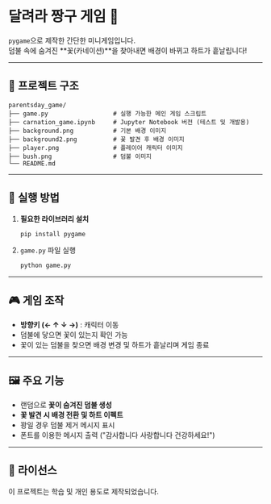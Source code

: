 # 달려라 짱구 게임 🎉

`pygame`으로 제작한 간단한 미니게임입니다.  
덤불 속에 숨겨진 **꽃(카네이션)**을 찾아내면 배경이 바뀌고 하트가 흩날립니다!  

---

## 📂 프로젝트 구조
```
parentsday_game/
├── game.py                  # 실행 가능한 메인 게임 스크립트
├── carnation_game.ipynb     # Jupyter Notebook 버전 (테스트 및 개발용)
├── background.png           # 기본 배경 이미지
├── background2.png          # 꽃 발견 후 배경 이미지
├── player.png               # 플레이어 캐릭터 이미지
├── bush.png                 # 덤불 이미지
└── README.md
```

---

## 🚀 실행 방법
1. **필요한 라이브러리 설치**
   ```bash
   pip install pygame
   ```
2. `game.py` 파일 실행
   ```bash
   python game.py
   ```

---

## 🎮 게임 조작
- **방향키 (← ↑ ↓ →)** : 캐릭터 이동
- 덤불에 닿으면 꽃이 있는지 확인 가능
- 꽃이 있는 덤불을 찾으면 배경 변경 및 하트가 흩날리며 게임 종료

---

## 🖼 주요 기능
- 랜덤으로 **꽃이 숨겨진 덤불 생성**
- **꽃 발견 시 배경 전환 및 하트 이펙트**
- 꽝일 경우 덤불 제거 메시지 표시
- 폰트를 이용한 메시지 출력 ("감사합니다 사랑합니다 건강하세요!")

---

## 📜 라이선스
이 프로젝트는 학습 및 개인 용도로 제작되었습니다.
